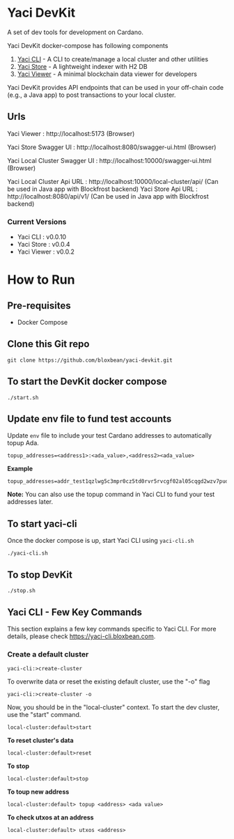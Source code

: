 # Yaci DevKit

A set of dev tools for development on Cardano.

Yaci DevKit docker-compose has following components

1. [Yaci CLI](https://github.com/bloxbean/yaci-cli)       - A CLI to create/manage a local cluster and other utilities
2. [Yaci Store](https://github.com/bloxbean/yaci-store)   - A lightweight indexer with H2 DB
3. [Yaci Viewer](https://github.com/bloxbean/yaci-viewer) - A minimal blockchain data viewer for developers

Yaci DevKit provides API endpoints that can be used in your off-chain code (e.g., a Java app) to post transactions to your local cluster.

Urls
--------------------------------------------
Yaci Viewer                   : http://localhost:5173   (Browser)

Yaci Store Swagger UI         : http://localhost:8080/swagger-ui.html  (Browser)

Yaci Local Cluster Swagger UI : http://localhost:10000/swagger-ui.html  (Browser)

Yaci Local Cluster Api URL    : http://localhost:10000/local-cluster/api/   (Can be used in Java app with Blockfrost backend)
Yaci Store Api URL            : http://localhost:8080/api/v1/   (Can be used in Java app with Blockfrost backend)

### Current Versions
- Yaci CLI    : v0.0.10
- Yaci Store  : v0.0.4
- Yaci Viewer : v0.0.2

# How to Run

## Pre-requisites

- Docker Compose

## Clone this Git repo

```shell
git clone https://github.com/bloxbean/yaci-devkit.git
```

## To start the DevKit docker compose

```shell
./start.sh
```
## Update env file to fund test accounts

Update ```env``` file to include your test Cardano addresses to automatically topup Ada.

```
topup_addresses=<address1>:<ada_value>,<address2><ada_value>
```

**Example**

```
topup_addresses=addr_test1qzlwg5c3mpr0cz5td0rvr5rvcgf02al05cqgd2wzv7pud6chpzk4elx4jh2f7xtftjrdxddr88wg6sfszu8r3gktpjtqrr00q9:20000,addr_test1qqwpl7h3g84mhr36wpetk904p7fchx2vst0z696lxk8ujsjyruqwmlsm344gfux3nsj6njyzj3ppvrqtt36cp9xyydzqzumz82:10000
```

**Note:** You can also use the topup command in Yaci CLI to fund your test addresses later.

## To start yaci-cli

Once the docker compose is up, start Yaci CLI using ```yaci-cli.sh```

```shell
./yaci-cli.sh
```

## To stop DevKit

```shell
./stop.sh
```

## Yaci CLI - Few Key Commands

This section explains a few key commands specific to Yaci CLI. For more details, please check https://yaci-cli.bloxbean.com.

### Create a default cluster

```
yaci-cli:>create-cluster
```
To overwrite data or reset the existing default cluster, use the "-o" flag

```
yaci-cli:>create-cluster -o
```

Now, you should be in the "local-cluster" context. To start the dev cluster, use the "start" command.
```
local-cluster:default>start
```

**To reset cluster's data**

```
local-cluster:default>reset
```

**To stop**

```
local-cluster:default>stop
```

**To toup new address**

```shell
local-cluster:default> topup <address> <ada value>
```

**To check utxos at an address**

```shell
local-cluster:default> utxos <address>
```





